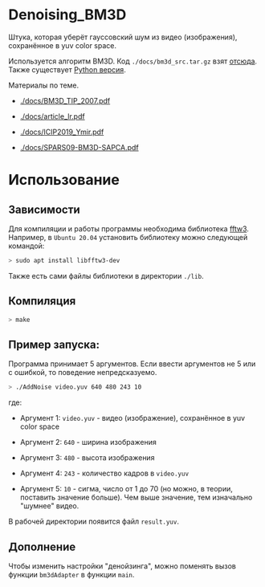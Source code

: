 # Denoising_BM3D

Штука, которая уберёт гауссовский шум из видео (изображения), сохранённое в yuv color space.

Используется алгоритм BM3D. Код `./docs/bm3d_src.tar.gz` взят [отсюда](https://www.ipol.im/pub/art/2012/l-bm3d/). Также существует [Python версия](https://github.com/Ryanshuai/BM3D_py).

Материалы по теме.

- [./docs/BM3D_TIP_2007.pdf](https://webpages.tuni.fi/foi/GCF-BM3D/BM3D_TIP_2007.pdf)

- [./docs/article_lr.pdf](https://www.ipol.im/pub/art/2012/l-bm3d/article_lr.pdf)

- [./docs/ICIP2019_Ymir.pdf](https://webpages.tuni.fi/foi/papers/ICIP2019_Ymir.pdf)

- [./docs/SPARS09-BM3D-SAPCA.pdf](https://webpages.tuni.fi/foi/papers/SPARS09-BM3D-SAPCA.pdf)

# Использование

## Зависимости

Для компиляции и работы программы необходима библиотека [fftw3](https://www.fftw.org/). Например, в `Ubuntu 20.04` установить библиотеку можно следующей командой:

``` bash
> sudo apt install libfftw3-dev
```

Также есть сами файлы библиотеки в директории `./lib`.

## Компиляция

``` bash
> make
```

## Пример запуска:

Программа принимает 5 аргументов. Если ввести аргументов не 5 или с ошибкой, то поведение непредсказуемо.

``` bash
> ./AddNoise video.yuv 640 480 243 10
```

где:

- Аргумент 1: `video.yuv` - видео (изображение), сохранённое в yuv color space

- Аргумент 2: `640` - ширина изображения

- Аргумент 3: `480` - высота изображения

- Аргумент 4: `243` - количество кадров в `video.yuv`

- Аргумент 5: `10` - сигма, число от 1 до 70 (но можно, в теории, поставить значение больше). Чем выше значение, тем изначально "шумнее" видео.

В рабочей директории появится файл `result.yuv`.

## Дополнение

Чтобы изменить настройки "денойзинга", можно поменять вызов функции `bm3dAdapter` в функции `main`.